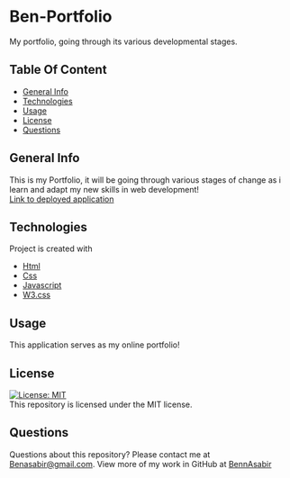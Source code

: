 # Ben-Portfolio
My portfolio, going through its various developmental stages.

## Table Of Content
* [General Info](#general-info)
* [Technologies](#technologies)
* [Usage](#usage)
* [License](#license)
* [Questions](#questions)

## General Info
This is my Portfolio, it will be going through various stages of change as i learn and adapt my new skills in web development! 
<br>
[Link to deployed application](https://bennasabir.github.io/new-portfolio/)

## Technologies
Project is created with 
* [Html](https://developer.mozilla.org/en-US/docs/Web/CSS)
* [Css](https://developer.mozilla.org/en-US/docs/Web/CSS)
* [Javascript](https://www.javascript.com/)
* [W3.css](https://www.w3schools.com/w3css/)

## Usage
This application serves as my online portfolio!

## License
[![License: MIT](https://img.shields.io/badge/License-MIT-yellow.svg)](https://opensource.org/licenses/MIT)
<br>
This repository is licensed under the MIT license.

## Questions
Questions about this repository? Please contact me at [Benasabir@gmail.com](mailto:Benasabir@gmail.com). View more of my work in GitHub at [BennAsabir](https://github.com/BennAsabir) 